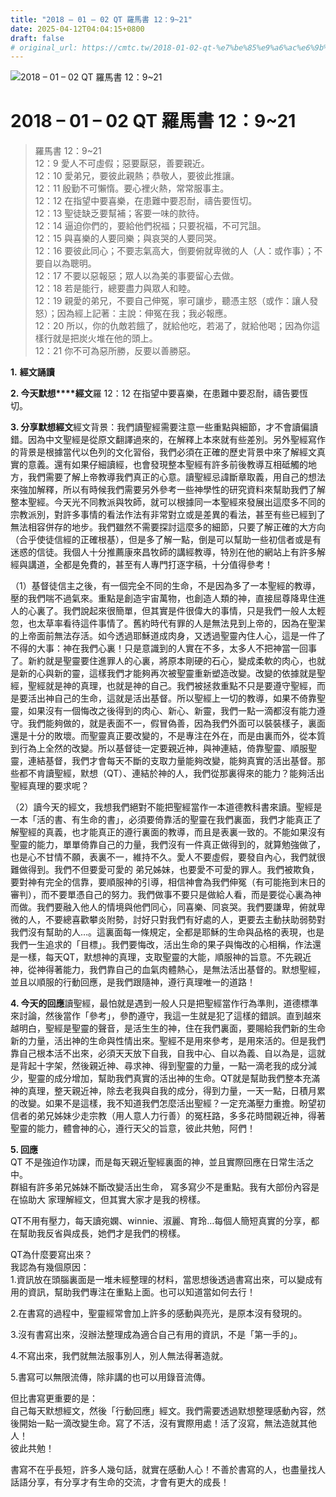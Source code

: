 ```yaml
---
title: "2018 – 01 – 02 QT 羅馬書 12：9~21"
date: 2025-04-12T04:04:15+0800
draft: false
# original_url: https://cmtc.tw/2018-01-02-qt-%e7%be%85%e9%a6%ac%e6%9b%b8-12%ef%bc%9a921
---
```


![2018 – 01 – 02 QT 羅馬書 12：9~21](/images/qt.jpg   "2018 – 01 – 02 QT 羅馬書 12：9~21")

# 2018 – 01 – 02 QT 羅馬書 12：9~21

> 羅馬書 12：9~21  
> 12：9 愛人不可虛假；惡要厭惡，善要親近。  
> 12：10 愛弟兄，要彼此親熱；恭敬人，要彼此推讓。  
> 12：11 殷勤不可懶惰。要心裡火熱，常常服事主。  
> 12：12 在指望中要喜樂，在患難中要忍耐，禱告要恆切。  
> 12：13 聖徒缺乏要幫補；客要一味的款待。  
> 12：14 逼迫你們的，要給他們祝福；只要祝福，不可咒詛。  
> 12：15 與喜樂的人要同樂；與哀哭的人要同哭。  
> 12：16 要彼此同心；不要志氣高大，倒要俯就卑微的人（人：或作事）；不要自以為聰明。  
> 12：17 不要以惡報惡；眾人以為美的事要留心去做。  
> 12：18 若是能行，總要盡力與眾人和睦。  
> 12：19 親愛的弟兄，不要自己伸冤，寧可讓步，聽憑主怒（或作：讓人發怒）；因為經上記著：主說：伸冤在我；我必報應。  
> 12：20 所以，你的仇敵若餓了，就給他吃，若渴了，就給他喝；因為你這樣行就是把炭火堆在他的頭上。  
> 12：21 你不可為惡所勝，反要以善勝惡。

**1.** **經文誦讀**

**2. 今天默想****經文**羅 12：12 在指望中要喜樂，在患難中要忍耐，禱告要恆切。

**3. 分享默想經文**經文背景：我們讀聖經需要注意一些重點與細節，才不會讀偏讀錯。因為中文聖經是從原文翻譯過來的，在解釋上本來就有些差別。另外聖經寫作的背景是根據當代以色列的文化習俗，我們必須在正確的歷史背景中來了解經文真實的意義。還有如果仔細讀經，也會發現整本聖經有許多前後教導互相砥觸的地方，我們需要了解上帝教導我們真正的心意。讀聖經忌諱斷章取義，用自己的想法來強加解釋，所以有時候我們需要另外參考一些神學性的研究資料來幫助我們了解整本聖經。今天光不同教派與牧師，就可以根據同一本聖經來發展出這麼多不同的宗教派別，對許多事情的看法作法有非常對立或是差異的看法，甚至有些已經到了無法相容併存的地步。我們雖然不需要探討這麼多的細節，只要了解正確的大方向（合乎使徒信經的正確根基），但是多了解一點，倒是可以幫助一些初信者或是有迷惑的信徒。我個人十分推薦康來昌牧師的講經教導，特別在他的網站上有許多解經與講道，全都是免費的，甚至有人專門打逐字稿，十分值得參考！

（1）基督徒信主之後，有一個完全不同的生命，不是因為多了一本聖經的教導，壓的我們喘不過氣來。重點是創造宇宙萬物，也創造人類的神，直接屈尊降卑住進人的心裏了。我們說起來很簡單，但其實是件很偉大的事情，只是我們一般人太輕忽，也太草率看待這件事情了。舊約時代有罪的人是無法見到上帝的，因為在聖潔的上帝面前無法存活。如今透過耶穌道成肉身，又透過聖靈內住人心，這是一件了不得的大事：神在我們心裏！只是意識到的人實在不多，太多人不把神當一回事了。新約就是聖靈要住進罪人的心裏，將原本剛硬的石心，變成柔軟的肉心，也就是新的心與新的靈，這樣我們才能夠再次被聖靈重新塑造改變。改變的依據就是聖經，聖經就是神的真理，也就是神的自己。我們被拯救重點不只是要遵守聖經，而是要活出神自己的生命，這就是活出基督。所以聖經上一切的教導，如果不倚靠聖靈，如果沒有一個悔改之後得到的肉心、新心、新靈，我們一點一滴都沒有能力遵守。我們能夠做的，就是表面不一，假冒偽善，因為我們外面可以裝裝樣子，裏面還是十分的敗壞。而聖靈真正要改變的，不是專注在外在，而是由裏而外，從本質到行為上全然的改變。所以基督徒一定要親近神，與神連結，倚靠聖靈、順服聖靈，連結基督，我們才會每天不斷的支取力量能夠改變，能夠真實的活出基督。那些都不肯讀聖經，默想（QT）、連結於神的人，我們從那裏得來的能力？能夠活出聖經真理的要求呢？

（2）讀今天的經文，我想我們絕對不能把聖經當作一本道德教科書來讀。聖經是一本「活的書、有生命的書」，必須要倚靠活的聖靈在我們裏面，我們才能真正了解聖經的真義，也才能真正的遵行裏面的教導，而且是表裏一致的。不能如果沒有聖靈的能力，單單倚靠自己的力量，我們沒有一件真正做得到的，就算勉強做了，也是心不甘情不願，表裏不一，維持不久。愛人不要虛假，要發自內心，我們就很難做得到。我們不但要愛可愛的 弟兄姊妹，也要愛不可愛的罪人。我們被欺負，要對神有完全的信靠，要順服神的引導，相信神會為我們伸冤（有可能拖到末日的審判），而不要單憑自己的努力。我們做事不要只是做給人看，而是要從心裏為神而做。我們要融入他人的情境與他們同心，同喜樂、同哀哭。我們要謙卑，俯就卑微的人，不要總喜歡攀炎附勢，討好只對我們有好處的人，更要去主動扶助弱勢對我們沒有幫助的人…。這裏面每一條規定，全都是耶穌的生命與品格的表現，也是我們一生追求的「目標」。我們要悔改，活出生命的果子與悔改的心相稱，作法還是一樣，每天QT，默想神的真理，支取聖靈的大能，順服神的旨意。不先親近神，從神得著能力，我們靠自己的血氣肉體熱心，是無法活出基督的。默想聖經，並且以順服的行動回應，是我們跟隨神，遵行真理唯一的道路！

**4. 今天的回應**讀聖經，最怕就是遇到一般人只是把聖經當作行為準則，道德標準來討論，然後當作「參考」，參酌遵守，我這一生就是犯了這樣的錯誤。直到越來越明白，聖經是聖靈的聲音，是活生生的神，住在我們裏面，要賜給我們新的生命新的力量，活出神的生命與性情出來。聖經不是用來參考，是用來活的。但是我們靠自己根本活不出來，必須天天放下自我，自我中心、自以為義、自以為是，這就是背起十字架，然後親近神、尋求神、得到聖靈的力量，一點一滴老我的成分減少，聖靈的成分增加，幫助我們真實的活出神的生命。QT就是幫助我們整本充滿神的真理，整天親近神，除去老我與自我的成分，得到力量，一天一點，日積月累的改變。如果不是這樣，我不知道我們怎麼活出聖經？一定充滿壓力重擔。盼望初信者的弟兄姊妹少走宗教（用人意人力行善）的冤枉路，多多花時間親近神，得著聖靈的能力，體會神的心，遵行天父的旨意，彼此共勉，阿們！

**5. 回應**  
QT 不是強迫作功課，而是每天親近聖經裏面的神，並且實際回應在日常生活之中。  
群組有許多弟兄姊妹不斷改變活出生命， 寫多寫少不是重點。我有大部份內容是在協助大 家理解經文，但其實大家才是我的榜樣。

QT不用有壓力，每天讀宛嫻、winnie、淑麗、育玲…每個人簡短真實的分享，都在幫助我反省與成長，她們才是我們的榜樣。

QT為什麼要寫出來？  
我認為有幾個原因：  
1.資訊放在頭腦裏面是一堆未經整理的材料，當思想後透過書寫出來，可以變成有用的資訊，幫助我們專注在重點上面。也可以知道當如何去行！

2.在書寫的過程中，聖靈經常會加上許多的感動與亮光，是原本沒有發現的。

3.沒有書寫出來，沒辦法整理成為適合自己有用的資訊，不是「第一手的」。

4.不寫出來，我們就無法服事別人，別人無法得著造就。

5.書寫可以無限流傳，除非講的也可以用錄音流傳。

但比書寫更重要的是：  
自己每天默想經文，然後「行動回應」經文。我們需要透過默想整理感動內容，然後開始一點一滴改變生命。寫了不活，沒有實際用處！活了沒寫，無法造就其他人！  
彼此共勉！

書寫不在乎長短，許多人幾句話，就實在感動人心！不善於書寫的人，也盡量找人話語分享，有分享才有生命的交流，才會有更大的成長！